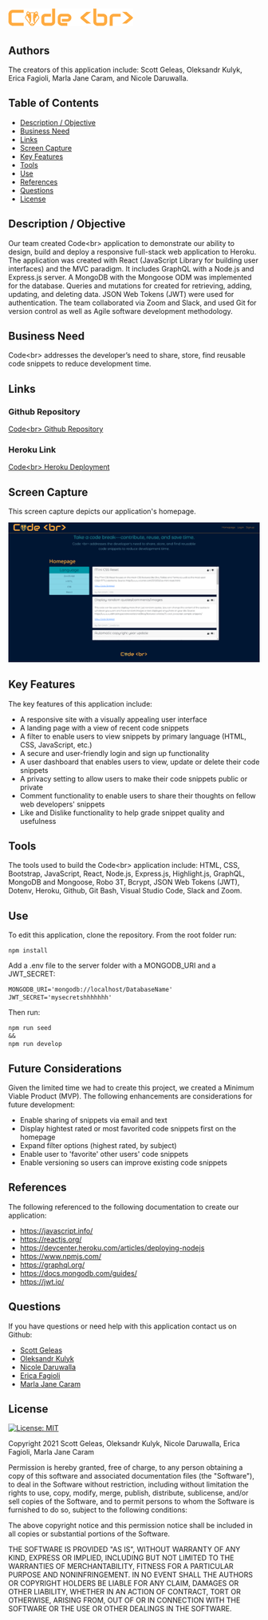 # ![Logo](./client/public/logo-readme-sm.png)

## Authors

The creators of this application include: Scott Geleas, Oleksandr Kulyk, Erica Fagioli, Marla Jane Caram, and Nicole Daruwalla.

## Table of Contents

-   [Description / Objective](#description--objective)
-   [Business Need](#business--need)
-   [Links](#links)
-   [Screen Capture](#screen-capture)
-   [Key Features](#key-features)
-   [Tools](#tools)
-   [Use](#use)
-   [References](#references)
-   [Questions](#questions)
-   [License](#license)

## Description / Objective

Our team created Code&lt;br> application to demonstrate our ability to design, build and deploy a responsive full-stack web application to Heroku. The application was created with React (JavaScript Library for building user interfaces) and the MVC paradigm. It includes GraphQL with a Node.js and Express.js server. A MongoDB with the Mongoose ODM was implemented for the database. Queries and mutations for created for retrieving, adding, updating, and deleting data. JSON Web Tokens (JWT) were used for authentication. The team collaborated via Zoom and Slack, and used Git for version control as well as Agile software development methodology.

## Business Need

Code&lt;br> addresses the developer’s need to share, store, find reusable code snippets to reduce development time.

## Links

### Github Repository

[Code&lt;br> Github Repository](https://github.com/scottgeleas/Code-Break)

### Heroku Link

[Code&lt;br> Heroku Deployment](https://code-br.herokuapp.com/)

## Screen Capture

This screen capture depicts our application's homepage.

![Homepage](./res/images/homepage.png)

## Key Features

The key features of this application include:

-   A responsive site with a visually appealing user interface
-   A landing page with a view of recent code snippets
-   A filter to enable users to view snippets by primary language (HTML, CSS, JavaScript, etc.)
-   A secure and user-friendly login and sign up functionality
-   A user dashboard that enables users to view, update or delete their code snippets
-   A privacy setting to allow users to make their code snippets public or private
-   Comment functionality to enable users to share their thoughts on fellow web developers' snippets
-   Like and Dislike functionality to help grade snippet quality and usefulness

## Tools

The tools used to build the Code&lt;br> application include: HTML, CSS, Bootstrap, JavaScript, React, Node.js, Express.js, Highlight.js, GraphQL, MongoDB and Mongoose, Robo 3T, Bcrypt, JSON Web Tokens (JWT), Dotenv, Heroku, Github, Git Bash, Visual Studio Code, Slack and Zoom.

## Use

To edit this application, clone the repository.
From the root folder run:

```
npm install
```

Add a .env file to the server folder with a MONGODB_URI and a JWT_SECRET:

```
MONGODB_URI='mongodb://localhost/DatabaseName'
JWT_SECRET='mysecretshhhhhhh'
```

Then run:

```
npm run seed
&&
npm run develop
```

## Future Considerations

Given the limited time we had to create this project, we created a Minimum Viable Product (MVP). The following enhancements are considerations for future development:

-   Enable sharing of snippets via email and text
-   Display hightest rated or most favorited code snippets first on the homepage
-   Expand filter options (highest rated, by subject)
-   Enable user to 'favorite' other users' code snippets
-   Enable versioning so users can improve existing code snippets

## References

The following referenced to the following documentation to create our application:

-   https://javascript.info/
-   https://reactjs.org/
-   https://devcenter.heroku.com/articles/deploying-nodejs
-   https://www.npmjs.com/
-   https://graphql.org/
-   https://docs.mongodb.com/guides/
-   https://jwt.io/

## Questions

If you have questions or need help with this application contact us on Github:

-   [Scott Geleas](https://github.com/scottgeleas)
-   [Oleksandr Kulyk](https://github.com/AlexKuWerz)
-   [Nicole Daruwalla](https://github.com/ndaruwalla)
-   [Erica Fagioli](https://github.com/efagioli01)
-   [Marla Jane Caram](https://github.com/marlajane)

## License

[![License: MIT](https://img.shields.io/badge/License-MIT-yellow.svg)](https://opensource.org/licenses/MIT)

Copyright 2021 Scott Geleas, Oleksandr Kulyk, Nicole Daruwalla, Erica Fagioli, Marla Jane Caram

Permission is hereby granted, free of charge, to any person obtaining a copy of this software and associated documentation files (the "Software"), to deal in the Software without restriction, including without limitation the rights to use, copy, modify, merge, publish, distribute, sublicense, and/or sell copies of the Software, and to permit persons to whom the Software is furnished to do so, subject to the following conditions:

The above copyright notice and this permission notice shall be included in all copies or substantial portions of the Software.

THE SOFTWARE IS PROVIDED "AS IS", WITHOUT WARRANTY OF ANY KIND, EXPRESS OR IMPLIED, INCLUDING BUT NOT LIMITED TO THE WARRANTIES OF MERCHANTABILITY, FITNESS FOR A PARTICULAR PURPOSE AND NONINFRINGEMENT. IN NO EVENT SHALL THE AUTHORS OR COPYRIGHT HOLDERS BE LIABLE FOR ANY CLAIM, DAMAGES OR OTHER LIABILITY, WHETHER IN AN ACTION OF CONTRACT, TORT OR OTHERWISE, ARISING FROM, OUT OF OR IN CONNECTION WITH THE SOFTWARE OR THE USE OR OTHER DEALINGS IN THE SOFTWARE.
